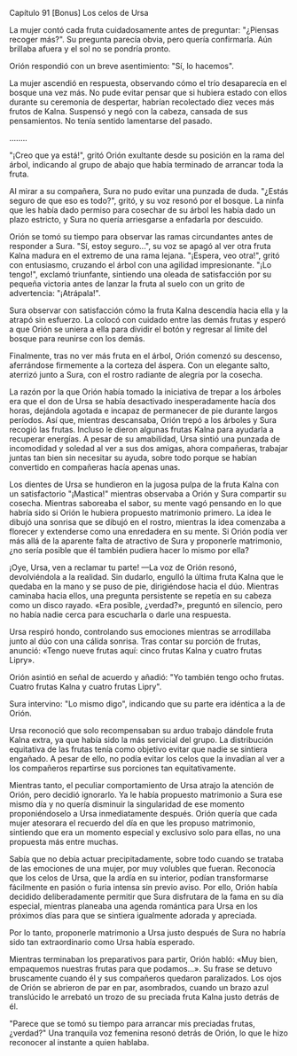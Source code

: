 
Capítulo 91 [Bonus] Los celos de Ursa

La mujer contó cada fruta cuidadosamente antes de preguntar: "¿Piensas recoger más?". Su pregunta parecía obvia, pero quería confirmarla. Aún brillaba afuera y el sol no se pondría pronto.

Orión respondió con un breve asentimiento: "Sí, lo hacemos".

La mujer ascendió en respuesta, observando cómo el trío desaparecía en el bosque una vez más. No pude evitar pensar que si hubiera estado con ellos durante su ceremonia de despertar, habrían recolectado diez veces más frutos de Kalna. Suspensó y negó con la cabeza, cansada de sus pensamientos. No tenía sentido lamentarse del pasado.

….....

"¡Creo que ya está!", gritó Orión exultante desde su posición en la rama del árbol, indicando al grupo de abajo que había terminado de arrancar toda la fruta.

Al mirar a su compañera, Sura no pudo evitar una punzada de duda. "¿Estás seguro de que eso es todo?", gritó, y su voz resonó por el bosque. La ninfa que les había dado permiso para cosechar de su árbol les había dado un plazo estricto, y Sura no quería arriesgarse a enfadarla por descuido.

Orión se tomó su tiempo para observar las ramas circundantes antes de responder a Sura. "Sí, estoy seguro...", su voz se apagó al ver otra fruta Kalna madura en el extremo de una rama lejana. "¡Espera, veo otra!", gritó con entusiasmo, cruzando el árbol con una agilidad impresionante. "¡Lo tengo!", exclamó triunfante, sintiendo una oleada de satisfacción por su pequeña victoria antes de lanzar la fruta al suelo con un grito de advertencia: "¡Atrápala!".

Sura observar con satisfacción cómo la fruta Kalna descendía hacia ella y la atrapó sin esfuerzo. La colocó con cuidado entre las demás frutas y esperó a que Orión se uniera a ella para dividir el botón y regresar al límite del bosque para reunirse con los demás.

Finalmente, tras no ver más fruta en el árbol, Orión comenzó su descenso, aferrándose firmemente a la corteza del áspera. Con un elegante salto, aterrizó junto a Sura, con el rostro radiante de alegría por la cosecha.

La razón por la que Orión había tomado la iniciativa de trepar a los árboles era que el don de Ursa se había desactivado inesperadamente hacía dos horas, dejándola agotada e incapaz de permanecer de pie durante largos períodos. Así que, mientras descansaba, Orión trepó a los árboles y Sura recogió las frutas. Incluso le dieron algunas frutas Kalna para ayudarla a recuperar energías. A pesar de su amabilidad, Ursa sintió una punzada de incomodidad y soledad al ver a sus dos amigas, ahora compañeras, trabajar juntas tan bien sin necesitar su ayuda, sobre todo porque se habían convertido en compañeras hacía apenas unas.

Los dientes de Ursa se hundieron en la jugosa pulpa de la fruta Kalna con un satisfactorio "¡Mastica!" mientras observaba a Orión y Sura compartir su cosecha. Mientras saboreaba el sabor, su mente vagó pensando en lo que habría sido si Orión le hubiera propuesto matrimonio primero. La idea le dibujó una sonrisa que se dibujó en el rostro, mientras la idea comenzaba a florecer y extenderse como una enredadera en su mente. Si Orión podía ver más allá de la aparente falta de atractivo de Sura y proponerle matrimonio, ¿no sería posible que él también pudiera hacer lo mismo por ella?

¡Oye, Ursa, ven a reclamar tu parte! —La voz de Orión resonó, devolviéndola a la realidad. Sin dudarlo, engulló la última fruta Kalna que le quedaba en la mano y se puso de pie, dirigiéndose hacia el dúo. Mientras caminaba hacia ellos, una pregunta persistente se repetía en su cabeza como un disco rayado. «Era posible, ¿verdad?», preguntó en silencio, pero no había nadie cerca para escucharla o darle una respuesta.

Ursa respiró hondo, controlando sus emociones mientras se arrodillaba junto al dúo con una cálida sonrisa. Tras contar su porción de frutas, anunció: «Tengo nueve frutas aquí: cinco frutas Kalna y cuatro frutas Lipry».

Orión asintió en señal de acuerdo y añadió: "Yo también tengo ocho frutas. Cuatro frutas Kalna y cuatro frutas Lipry".

Sura intervino: "Lo mismo digo", indicando que su parte era idéntica a la de Orión.

Ursa reconoció que solo recompensaban su arduo trabajo dándole fruta Kalna extra, ya que había sido la más servicial del grupo. La distribución equitativa de las frutas tenía como objetivo evitar que nadie se sintiera engañado. A pesar de ello, no podía evitar los celos que la invadían al ver a los compañeros repartirse sus porciones tan equitativamente.

Mientras tanto, el peculiar comportamiento de Ursa atrajo la atención de Orión, pero decidió ignorarlo. Ya le había propuesto matrimonio a Sura ese mismo día y no quería disminuir la singularidad de ese momento proponiéndoselo a Ursa inmediatamente después. Orión quería que cada mujer atesorara el recuerdo del día en que les propuso matrimonio, sintiendo que era un momento especial y exclusivo solo para ellas, no una propuesta más entre muchas.

Sabía que no debía actuar precipitadamente, sobre todo cuando se trataba de las emociones de una mujer, por muy volubles que fueran. Reconocía que los celos de Ursa, que la ardía en su interior, podían transformarse fácilmente en pasión o furia intensa sin previo aviso. Por ello, Orión había decidido deliberadamente permitir que Sura disfrutara de la fama en su día especial, mientras planeaba una agenda romántica para Ursa en los próximos días para que se sintiera igualmente adorada y apreciada.

Por lo tanto, proponerle matrimonio a Ursa justo después de Sura no habría sido tan extraordinario como Ursa había esperado.

Mientras terminaban los preparativos para partir, Orión habló: «Muy bien, empaquemos nuestras frutas para que podamos...». Su frase se detuvo bruscamente cuando él y sus compañeros quedaron paralizados. Los ojos de Orión se abrieron de par en par, asombrados, cuando un brazo azul translúcido le arrebató un trozo de su preciada fruta Kalna justo detrás de él.

"Parece que se tomó su tiempo para arrancar mis preciadas frutas, ¿verdad?" Una tranquila voz femenina resonó detrás de Orión, lo que le hizo reconocer al instante a quien hablaba.